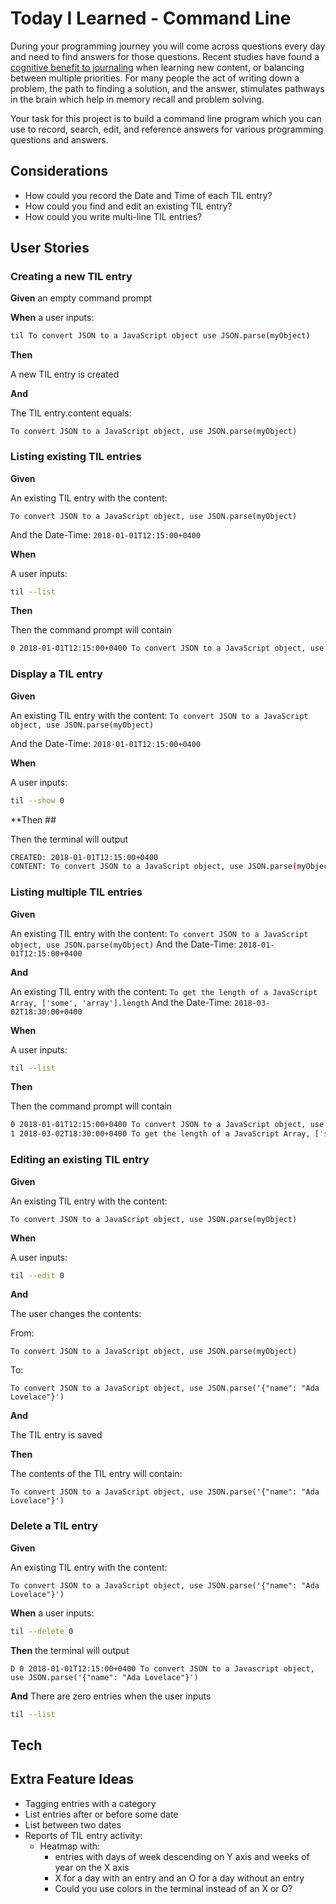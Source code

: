 # Today I Learned - Command Line

During your programming journey you will come across questions every day and need to find answers for those questions. Recent studies have found a [cognitive benefit to journaling](https://psychcentral.com/lib/the-health-benefits-of-journaling/) when learning new content, or balancing between multiple priorities. For many people the act of writing down a problem, the path to finding a solution, and the answer, stimulates pathways in the brain which help in memory recall and problem solving.

Your task for this project is to build a command line program which you can use to record, search, edit, and reference answers for various programming questions and answers.

## Considerations

* How could you record the Date and Time of each TIL entry?
* How could you find and edit an existing TIL entry?
* How could you write multi-line TIL entries?

## User Stories

### Creating a new TIL entry

**Given** an empty command prompt

**When** a user inputs:

``` sh
til To convert JSON to a JavaScript object use JSON.parse(myObject)
```

**Then**

A new TIL entry is created

**And**

The TIL entry.content equals:

```
To convert JSON to a JavaScript object, use JSON.parse(myObject)
```

### Listing existing TIL entries

**Given**

An existing TIL entry with the content:
```
To convert JSON to a JavaScript object, use JSON.parse(myObject)
```

And the Date-Time:
`2018-01-01T12:15:00+0400`

**When**

A user inputs:

``` sh
til --list
```

**Then**

Then the command prompt will contain

``` sh
0 2018-01-01T12:15:00+0400 To convert JSON to a JavaScript object, use JSON.parse(myObject)
```


### Display a TIL entry

**Given**

An existing TIL entry with the content:
`To convert JSON to a JavaScript object, use JSON.parse(myObject)`

And the Date-Time:
`2018-01-01T12:15:00+0400`

**When**

A user inputs:

``` sh
til --show 0
```

**Then ##

Then the terminal will output

``` sh
CREATED: 2018-01-01T12:15:00+0400
CONTENT: To convert JSON to a JavaScript object, use JSON.parse(myObject)
```

### Listing multiple TIL entries

**Given**

An existing TIL entry with the content:
`To convert JSON to a JavaScript object, use JSON.parse(myObject)`
And the Date-Time:
`2018-01-01T12:15:00+0400`

**And**

An existing TIL entry with the content:
`To get the length of a JavaScript Array, ['some', 'array'].length`
And the Date-Time:
`2018-03-02T18:30:00+0400`

**When**

A user inputs:

``` sh
til --list
```

**Then**

Then the command prompt will contain

``` sh
0 2018-01-01T12:15:00+0400 To convert JSON to a JavaScript object, use JSON.parse(myObject)
1 2018-03-02T18:30:00+0400 To get the length of a JavaScript Array, ['some', 'array'].length
```

### Editing an existing TIL entry

**Given**

An existing TIL entry with the content:

`To convert JSON to a JavaScript object, use JSON.parse(myObject)`

**When**

A user inputs:

``` sh
til --edit 0
```

**And**

The user changes the contents:

From:

``` text
To convert JSON to a JavaScript object, use JSON.parse(myObject)
```

To:

``` text
To convert JSON to a JavaScript object, use JSON.parse('{"name": "Ada Lovelace"}')
```

**And**

The TIL entry is saved

**Then**

The contents of the TIL entry will contain:

``` text
To convert JSON to a JavaScript object, use JSON.parse('{"name": "Ada Lovelace"}')
```

### Delete a TIL entry

**Given**

An existing TIL entry with the content:
``` text
To convert JSON to a JavaScript object, use JSON.parse('{"name": "Ada Lovelace"}')
```

**When** a user inputs:

``` sh
til --delete 0
```

**Then** the terminal will output

`D 0 2018-01-01T12:15:00+0400 To convert JSON to a Javascript object, use JSON.parse('{"name": "Ada Lovelace"}')`

**And**
There are zero entries when the user inputs

``` sh
til --list
```

## Tech

## Extra Feature Ideas

- Tagging entries with a category
- List entries after or before some date
- List between two dates
- Reports of TIL entry activity:
  - Heatmap with:
    - entries with days of week descending on Y axis and weeks of year on the X axis
    - X for a day with an entry and an O for a day without an entry
    - Could you use colors in the terminal instead of an X or O?
